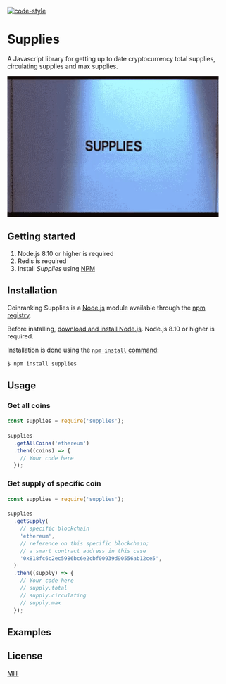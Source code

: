 [![code-style](https://img.shields.io/badge/code%20style-airbnb-brightgreen.svg?style=flat-square)](https://github.com/airbnb/javascript)

# Supplies

A Javascript library for getting up to date cryptocurrency total supplies, circulating supplies and max supplies.

![](supplies.gif)

## Getting started

1. Node.js 8.10 or higher is required
2. Redis is required
3. Install *Supplies* using [NPM](https://www.npmjs.com/package/supplies)

## Installation

Coinranking Supplies is a [Node.js](https://nodejs.org/) module available through the
[npm registry](https://www.npmjs.com/package/supplies).

Before installing, [download and install Node.js](https://nodejs.org/en/download/).
Node.js 8.10 or higher is required.

Installation is done using the
[`npm install` command](https://docs.npmjs.com/getting-started/installing-npm-packages-locally):

```bash
$ npm install supplies
```

## Usage

### Get all coins

```Javascript
const supplies = require('supplies');

supplies
  .getAllCoins('ethereum')
  .then((coins) => {
    // Your code here
  });
```

### Get supply of specific coin

```Javascript
const supplies = require('supplies');

supplies
  .getSupply(
    // specific blockchain
    'ethereum',
    // reference on this specific blockchain;
    // a smart contract address in this case
    '0x818fc6c2ec5986bc6e2cbf00939d90556ab12ce5',
  )
  .then((supply) => {
    // Your code here
    // supply.total
    // supply.circulating
    // supply.max
  });
```

## Examples

## License

  [MIT](LICENSE)
